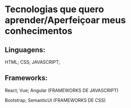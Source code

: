 # Tecnologias que quero aprender/Aperfeiçoar meus conhecimentos

## Linguagens:

HTML; CSS; JAVASCRIPT; 

## Frameworks:

React; Vue; Angular (FRAMEWORKS DE JAVASCRIPT)

Bootstrap; SemanticUI (FRAMEWORKS DE CSS)


